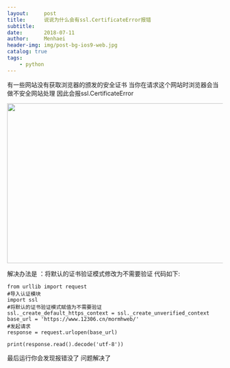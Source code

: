 ```yaml
---
layout:     post
title:      说说为什么会有ssl.CertificateError报错
subtitle:   
date:       2018-07-11
author:     Menhaei
header-img: img/post-bg-ios9-web.jpg
catalog: true
tags:
    - python
---
```

有一些网站没有获取浏览器的颁发的安全证书 当你在请求这个网站时浏览器会当做不安全网站处理 因此会报ssl.CertificateError

<img src="https://images2018.cnblogs.com/blog/1432315/201807/1432315-20180711205217921-606989826.png" alt="" width="826" height="374" />

解决办法是 ：将默认的证书验证模式修改为不需要验证 代码如下:

```
from urllib import request
#导入认证模块
import ssl
#将默认的证书验证模式赋值为不需要验证
ssl._create_default_https_context = ssl._create_unverified_context
base_url = 'https://www.12306.cn/mormhweb/'
#发起请求
response = request.urlopen(base_url)
 
print(response.read().decode('utf-8'))
```

最后运行你会发现报错没了 问题解决了 
